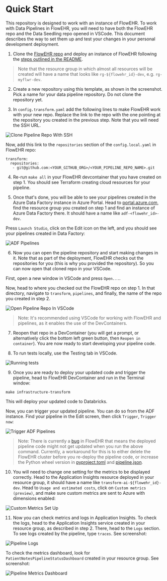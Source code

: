 # Quick Start

This repository is designed to work with an instance of FlowEHR. To work with Data Pipelines in FlowEHR, you will need to have both the FlowEHR repo and the Data Seedling repo opened in VSCode. This document describes the way to set them up and test your changes in your personal development deployment.

1. Clone the [FlowEHR repo](https://github.com/UCLH-Foundry/FlowEHR) and deploy an instance of FlowEHR following the [steps outlined in the README](https://github.com/UCLH-Foundry/FlowEHR#getting-started).
> Note that the resource group in which almost all resources will be created will have a name that looks like `rg-${flowehr_id}-dev`, e.g. `rg-myflwr-dev`.

2. Create a new repository using this template, as shown in the screenshot. Pick a name for your data pipeline repository. Do not clone the repository yet.

3. In `config.transform.yaml` add the following lines to make FlowEHR work with your new repo. Replace the link to the repo with the one pointing at the repository you created in the previous step. Note that you will need the SSH URL.

![Clone Pipeline Repo With SSH](../assets/ClonePipelineRepoWithSSH.png)

Now, add this link to the `repositories` section of the `config.local.yaml` in FlowEHR repo:

```
transform:
  repositories:
   - git@github.com:<YOUR_GITHUB_ORG>/<YOUR_PIPELINE_REPO_NAME>.git
```

4. Re-run `make all` in your FlowEHR devcontainer that you have created on step 1. You should see Terraform creating cloud resources for your pipeline.


5. Once that's done, you will be able to see your pipelines created in the Azure Data Factory instance in Azure Portal. Head to [portal.azure.com](portal.azure.com), find the resource group you created on step 1 and find an instance of Azure Data Factory there. It should have a name like `adf-<flowehr_id>-dev`.

Press `Launch Studio`, click on the Edit icon on the left, and you should see your pipelines created in Data Factory:

![ADF Pipelines](../assets/ADFPipelines.png)

6. Now you can open the pipeline repository and start making changes in it. Note that as part of the deployment, FlowEHR checks out the repositories for you (this is why you provided the repository). So you can now open that cloned repo in your VSCode.

First, open a new window in VSCode and press `Open...`.

Now, head to where you checked out the FlowEHR repo on step 1. In that directory, navigate to `transform`, `pipelines`, and finally, the name of the repo you created in step 2.

![Open Pipeline Repo In VSCode](../assets/OpenPipelineRepoInVSCode.png)

> Note: It's recommended using VSCode for working with FlowEHR and pipelines, as it enables the use of the DevContainers.

7. Reopen that repo in a DevContainer (you will get a prompt, or alternatively click the bottom left green button, then `Reopen in container`). You are now ready to start developing your pipeline code.

8. To run tests locally, use the Testing tab in VSCode.

![Running tests](../assets/RunningTests.png)

9. Once you are ready to deploy your updated code and trigger the pipeline, head to FlowEHR DevContainer and run in the Terminal window:

`make infrastructure-transform`

This will deploy your updated code to Databricks.

Now, you can trigger your updated pipeline. You can do so from the ADF instance. Find your pipeline in the Edit screen, then click `Trigger`, `Trigger now`:

![Trigger ADF Pipelines](../assets/TriggerADFPipelines.png)

> Note: There is currently a [bug](https://github.com/UCLH-Foundry/FlowEHR/issues/197) in FlowEHR that means the deployed pipeline code might not get updated when you run the above command. Currently, a workaround for this is to either delete the FlowEHR cluster before you re-deploy the pipeline code, or increase the Python wheel version in [pyproject.toml](../example_transform/pyproject.toml) and [pipeline.json](../example_transform/pipeline.json).

10. You will need to change one setting for the metrics to be displayed correctly. Head to the Application Insights resource deployed in your resource group, it should have a name like `transform-ai-${flowehr_id}-dev`. Head to `Usage and estimated costs`, click on `Custom metrics (preview)`, and make sure custom metrics are sent to Azure with dimensions enabled:

![Custom Metrics Set Up](/assets/CustomMetricsSetUp.png)

11. Now you can check metrics and logs in Application Insights. To check the logs, head to the Application Insights service created in your resource group, as described in step 2. There, head to the `Logs` section. To see logs created by the pipeline, type `traces`. See screenshot:

![Pipeline Logs](/assets/PatientNotesPipelineLogs.png)

To check the metrics dashboard, look for `PatientNotesPipelineStatusDashboard` created in your resource group. See screenshot:

![Pipeline Metrics Dashboard](/assets/PatientNotesMetricsDashboard.png)
